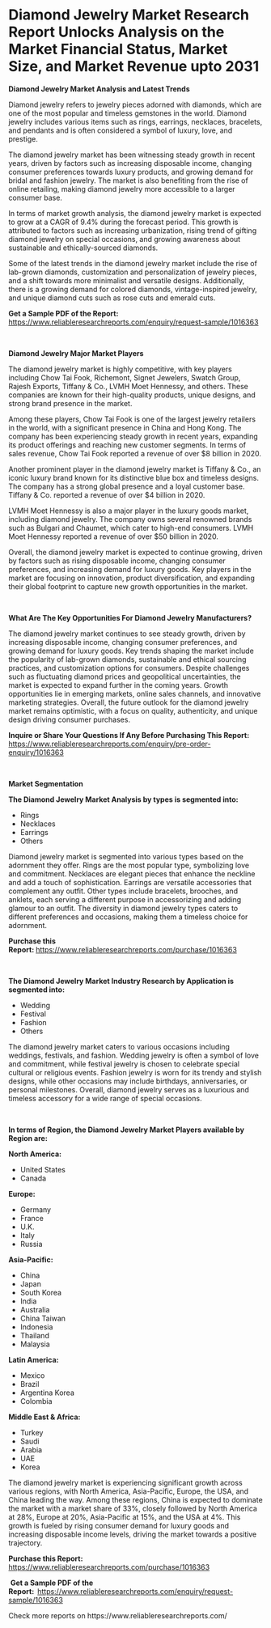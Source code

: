 <p><h1>Diamond Jewelry Market Research Report Unlocks Analysis on the Market Financial Status, Market Size, and Market Revenue upto 2031</h1></p><p><strong>Diamond Jewelry Market Analysis and Latest Trends</strong></p>
<p><p>Diamond jewelry refers to jewelry pieces adorned with diamonds, which are one of the most popular and timeless gemstones in the world. Diamond jewelry includes various items such as rings, earrings, necklaces, bracelets, and pendants and is often considered a symbol of luxury, love, and prestige.</p><p>The diamond jewelry market has been witnessing steady growth in recent years, driven by factors such as increasing disposable income, changing consumer preferences towards luxury products, and growing demand for bridal and fashion jewelry. The market is also benefiting from the rise of online retailing, making diamond jewelry more accessible to a larger consumer base.</p><p>In terms of market growth analysis, the diamond jewelry market is expected to grow at a CAGR of 9.4% during the forecast period. This growth is attributed to factors such as increasing urbanization, rising trend of gifting diamond jewelry on special occasions, and growing awareness about sustainable and ethically-sourced diamonds.</p><p>Some of the latest trends in the diamond jewelry market include the rise of lab-grown diamonds, customization and personalization of jewelry pieces, and a shift towards more minimalist and versatile designs. Additionally, there is a growing demand for colored diamonds, vintage-inspired jewelry, and unique diamond cuts such as rose cuts and emerald cuts.</p></p>
<p><strong>Get a Sample PDF of the Report:&nbsp;</strong> <a href="https://www.reliableresearchreports.com/enquiry/request-sample/1016363">https://www.reliableresearchreports.com/enquiry/request-sample/1016363</a></p>
<p>&nbsp;</p>
<p><strong>Diamond Jewelry Major Market Players</strong></p>
<p><p>The diamond jewelry market is highly competitive, with key players including Chow Tai Fook, Richemont, Signet Jewelers, Swatch Group, Rajesh Exports, Tiffany & Co., LVMH Moet Hennessy, and others. These companies are known for their high-quality products, unique designs, and strong brand presence in the market.</p><p>Among these players, Chow Tai Fook is one of the largest jewelry retailers in the world, with a significant presence in China and Hong Kong. The company has been experiencing steady growth in recent years, expanding its product offerings and reaching new customer segments. In terms of sales revenue, Chow Tai Fook reported a revenue of over $8 billion in 2020.</p><p>Another prominent player in the diamond jewelry market is Tiffany & Co., an iconic luxury brand known for its distinctive blue box and timeless designs. The company has a strong global presence and a loyal customer base. Tiffany & Co. reported a revenue of over $4 billion in 2020.</p><p>LVMH Moet Hennessy is also a major player in the luxury goods market, including diamond jewelry. The company owns several renowned brands such as Bulgari and Chaumet, which cater to high-end consumers. LVMH Moet Hennessy reported a revenue of over $50 billion in 2020.</p><p>Overall, the diamond jewelry market is expected to continue growing, driven by factors such as rising disposable income, changing consumer preferences, and increasing demand for luxury goods. Key players in the market are focusing on innovation, product diversification, and expanding their global footprint to capture new growth opportunities in the market.</p></p>
<p>&nbsp;</p>
<p><strong>What Are The Key Opportunities For Diamond Jewelry Manufacturers?</strong></p>
<p><p>The diamond jewelry market continues to see steady growth, driven by increasing disposable income, changing consumer preferences, and growing demand for luxury goods. Key trends shaping the market include the popularity of lab-grown diamonds, sustainable and ethical sourcing practices, and customization options for consumers. Despite challenges such as fluctuating diamond prices and geopolitical uncertainties, the market is expected to expand further in the coming years. Growth opportunities lie in emerging markets, online sales channels, and innovative marketing strategies. Overall, the future outlook for the diamond jewelry market remains optimistic, with a focus on quality, authenticity, and unique design driving consumer purchases.</p></p>
<p><strong>Inquire or Share Your Questions If Any Before Purchasing This Report:</strong> <a href="https://www.reliableresearchreports.com/enquiry/pre-order-enquiry/1016363">https://www.reliableresearchreports.com/enquiry/pre-order-enquiry/1016363</a></p>
<p>&nbsp;</p>
<p><strong>Market Segmentation</strong></p>
<p><strong>The Diamond Jewelry Market Analysis by types is segmented into:</strong></p>
<p><ul><li>Rings</li><li>Necklaces</li><li>Earrings</li><li>Others</li></ul></p>
<p><p>Diamond jewelry market is segmented into various types based on the adornment they offer. Rings are the most popular type, symbolizing love and commitment. Necklaces are elegant pieces that enhance the neckline and add a touch of sophistication. Earrings are versatile accessories that complement any outfit. Other types include bracelets, brooches, and anklets, each serving a different purpose in accessorizing and adding glamour to an outfit. The diversity in diamond jewelry types caters to different preferences and occasions, making them a timeless choice for adornment.</p></p>
<p><strong>Purchase this Report:&nbsp;</strong><a href="https://www.reliableresearchreports.com/purchase/1016363">https://www.reliableresearchreports.com/purchase/1016363</a></p>
<p>&nbsp;</p>
<p><strong>The Diamond Jewelry Market Industry Research by Application is segmented into:</strong></p>
<p><ul><li>Wedding</li><li>Festival</li><li>Fashion</li><li>Others</li></ul></p>
<p><p>The diamond jewelry market caters to various occasions including weddings, festivals, and fashion. Wedding jewelry is often a symbol of love and commitment, while festival jewelry is chosen to celebrate special cultural or religious events. Fashion jewelry is worn for its trendy and stylish designs, while other occasions may include birthdays, anniversaries, or personal milestones. Overall, diamond jewelry serves as a luxurious and timeless accessory for a wide range of special occasions.</p></p>
<p>&nbsp;</p>
<p><strong>In terms of Region, the Diamond Jewelry Market Players available by Region are:</strong></p>
<p>
    <p> <strong> North America: </strong>
        <ul>
            <li>United States</li>
            <li>Canada</li>
        </ul>
        </p> 
    <p> <strong> Europe: </strong>
        <ul>
            <li>Germany</li>
            <li>France</li>
            <li>U.K.</li>
            <li>Italy</li>
            <li>Russia</li>
        </ul>
        </p> 
    <p> <strong> Asia-Pacific: </strong>
        <ul>
            <li>China</li>
            <li>Japan</li>
            <li>South Korea</li>
            <li>India</li>
            <li>Australia</li>
            <li>China Taiwan</li>
            <li>Indonesia</li>
            <li>Thailand</li>
            <li>Malaysia</li>
        </ul>
        </p> 
    <p> <strong> Latin America: </strong>
        <ul>
            <li>Mexico</li>
            <li>Brazil</li>
            <li>Argentina Korea</li>
            <li>Colombia</li>
        </ul>
        </p> 
    <p> <strong> Middle East & Africa: </strong>
        <ul>
            <li>Turkey</li>
            <li>Saudi</li>
            <li>Arabia</li>
            <li>UAE</li>
            <li>Korea</li>
        </ul>
    </p>
    </p>
<p><p>The diamond jewelry market is experiencing significant growth across various regions, with North America, Asia-Pacific, Europe, the USA, and China leading the way. Among these regions, China is expected to dominate the market with a market share of 33%, closely followed by North America at 28%, Europe at 20%, Asia-Pacific at 15%, and the USA at 4%. This growth is fueled by rising consumer demand for luxury goods and increasing disposable income levels, driving the market towards a positive trajectory.</p></p>
<p><strong>Purchase this Report: </strong><a href="https://www.reliableresearchreports.com/purchase/1016363">https://www.reliableresearchreports.com/purchase/1016363</a></p>
<p>&nbsp;<strong>Get a Sample PDF of the Report:&nbsp;&nbsp;</strong><a href="https://www.reliableresearchreports.com/enquiry/request-sample/1016363">https://www.reliableresearchreports.com/enquiry/request-sample/1016363</a></p>
<p><strong></strong></p>
<p>Check more reports on https://www.reliableresearchreports.com/</p>